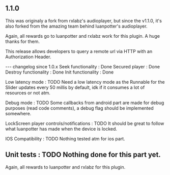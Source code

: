 ## 1.1.0

This was originaly a fork from rxlabz's audioplayer,
but since the v1.1.0, it's also forked from the amazing team behind
luanpotter's audioplayer.

Again, all rewards go to luanpotter and rxlabz work for this plugin.
A huge thanks for them.


This release allows developers to query a remote url via HTTP with an Authorization Header.

--- changelog since 1.0.x
Seek functionality : Done
Secured player : Done
Destroy functionality : Done
Init functionality : Done

Low latency mode : TODO
Need a low latency mode as the Runnable for the Slider updates every 50 millis by default,
idk if it consumes a lot of resources or not atm.

Debug mode : TODO
Some callbacks from android part are made for debug purposes (read code comments), a debug flag should be implemented somewhere.

LockScreen player controls/notifications : TODO
It should be great to follow what luanpotter has made when the device is locked.

IOS Compatibility : TODO
Nothing tested atm for ios part.

Unit tests : TODO
Nothing done for this part yet.
-------

Again, all rewards to luanpotter and rxlabz for this plugin.